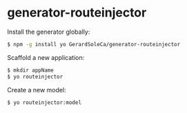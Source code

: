 generator-routeinjector
=======================

Install the generator globally:
```sh
$ npm -g install yo GerardSoleCa/generator-routeinjector
```

Scaffold a new application:
```sh
$ mkdir appName
$ yo routeinjector
``` 

Create a new model:
```sh
$ yo routeinjector:model
``` 
